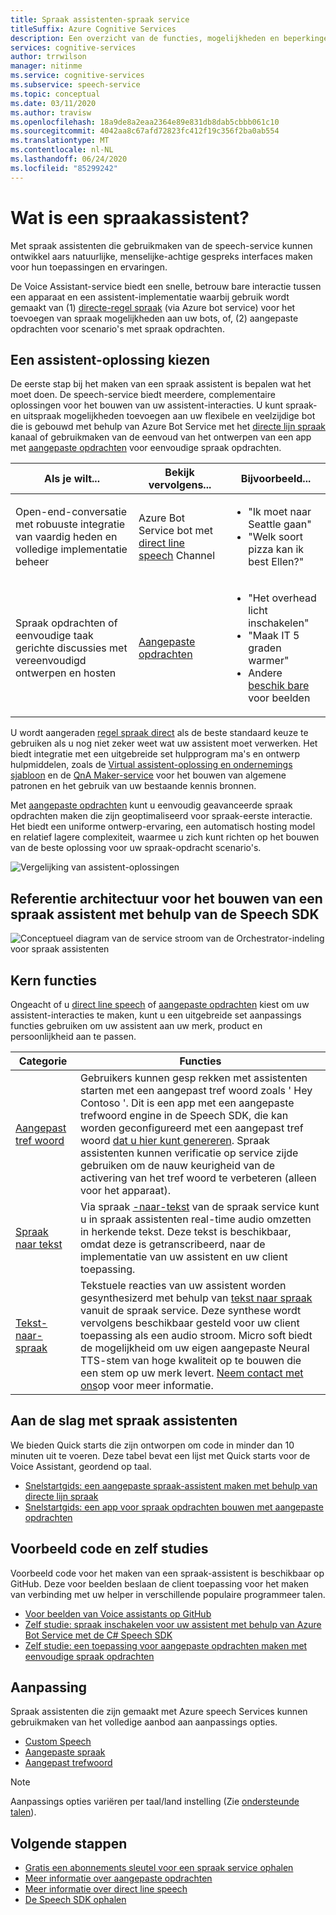 ```yaml
---
title: Spraak assistenten-spraak service
titleSuffix: Azure Cognitive Services
description: Een overzicht van de functies, mogelijkheden en beperkingen voor spraak assistenten met behulp van de speech Software Development Kit (SDK).
services: cognitive-services
author: trrwilson
manager: nitinme
ms.service: cognitive-services
ms.subservice: speech-service
ms.topic: conceptual
ms.date: 03/11/2020
ms.author: travisw
ms.openlocfilehash: 18a9de8a2eaa2364e89e831db8dab5cbbb061c10
ms.sourcegitcommit: 4042aa8c67afd72823fc412f19c356f2ba0ab554
ms.translationtype: MT
ms.contentlocale: nl-NL
ms.lasthandoff: 06/24/2020
ms.locfileid: "85299242"
---
```

# <a name="what-is-a-voice-assistant"></a>Wat is een spraakassistent?

Met spraak assistenten die gebruikmaken van de speech-service kunnen ontwikkel aars natuurlijke, menselijke-achtige gespreks interfaces maken voor hun toepassingen en ervaringen.

De Voice Assistant-service biedt een snelle, betrouw bare interactie tussen een apparaat en een assistent-implementatie waarbij gebruik wordt gemaakt van (1) [directe-regel spraak](direct-line-speech.md) (via Azure bot service) voor het toevoegen van spraak mogelijkheden aan uw bots, of, (2) aangepaste opdrachten voor scenario's met spraak opdrachten.

## <a name="choosing-an-assistant-solution"></a>Een assistent-oplossing kiezen

De eerste stap bij het maken van een spraak assistent is bepalen wat het moet doen. De speech-service biedt meerdere, complementaire oplossingen voor het bouwen van uw assistent-interacties. U kunt spraak-en uitspraak mogelijkheden toevoegen aan uw flexibele en veelzijdige bot die is gebouwd met behulp van Azure Bot Service met het [directe lijn spraak](direct-line-speech.md) kanaal of gebruikmaken van de eenvoud van het ontwerpen van een app met [aangepaste opdrachten](custom-commands.md) voor eenvoudige spraak opdrachten.

| Als je wilt... | Bekijk vervolgens... | Bijvoorbeeld... |
|-------------------|------------------|----------------|
|Open-end-conversatie met robuuste integratie van vaardig heden en volledige implementatie beheer | Azure Bot Service bot met [direct line speech](direct-line-speech.md) Channel | <ul><li>"Ik moet naar Seattle gaan"</li><li>"Welk soort pizza kan ik best Ellen?"</li></ul>
|Spraak opdrachten of eenvoudige taak gerichte discussies met vereenvoudigd ontwerpen en hosten | [Aangepaste opdrachten](custom-commands.md) | <ul><li>"Het overhead licht inschakelen"</li><li>"Maak IT 5 graden warmer"</li><li>Andere [beschik bare](https://speech.microsoft.com/customcommands) voor beelden</li></ul>

U wordt aangeraden [regel spraak direct](direct-line-speech.md) als de beste standaard keuze te gebruiken als u nog niet zeker weet wat uw assistent moet verwerken. Het biedt integratie met een uitgebreide set hulpprogram ma's en ontwerp hulpmiddelen, zoals de [Virtual assistent-oplossing en ondernemings sjabloon](https://docs.microsoft.com/azure/bot-service/bot-builder-enterprise-template-overview) en de [QnA Maker-service](https://docs.microsoft.com/azure/cognitive-services/QnAMaker/Overview/overview) voor het bouwen van algemene patronen en het gebruik van uw bestaande kennis bronnen.

Met [aangepaste opdrachten](custom-commands.md) kunt u eenvoudig geavanceerde spraak opdrachten maken die zijn geoptimaliseerd voor spraak-eerste interactie. Het biedt een uniforme ontwerp-ervaring, een automatisch hosting model en relatief lagere complexiteit, waarmee u zich kunt richten op het bouwen van de beste oplossing voor uw spraak-opdracht scenario's.

   ![Vergelijking van assistent-oplossingen](media/voice-assistants/assistant-solution-comparison.png "Vergelijking van assistent-oplossingen")


## <a name="reference-architecture-for-building-a-voice-assistant-using-the-speech-sdk"></a>Referentie architectuur voor het bouwen van een spraak assistent met behulp van de Speech SDK

   ![Conceptueel diagram van de service stroom van de Orchestrator-indeling voor spraak assistenten](media/voice-assistants/overview.png "De stroom van de Voice Assistant")

## <a name="core-features"></a>Kern functies

Ongeacht of u [direct line speech](direct-line-speech.md) of [aangepaste opdrachten](custom-commands.md) kiest om uw assistent-interacties te maken, kunt u een uitgebreide set aanpassings functies gebruiken om uw assistent aan uw merk, product en persoonlijkheid aan te passen.

| Categorie | Functies |
|----------|----------|
|[Aangepast tref woord](speech-devices-sdk-create-kws.md) | Gebruikers kunnen gesp rekken met assistenten starten met een aangepast tref woord zoals ' Hey Contoso '. Dit is een app met een aangepaste trefwoord engine in de Speech SDK, die kan worden geconfigureerd met een aangepast tref woord [dat u hier kunt genereren](speech-devices-sdk-create-kws.md). Spraak assistenten kunnen verificatie op service zijde gebruiken om de nauw keurigheid van de activering van het tref woord te verbeteren (alleen voor het apparaat).
|[Spraak naar tekst](speech-to-text.md) | Via spraak [-naar-tekst](speech-to-text.md) van de spraak service kunt u in spraak assistenten real-time audio omzetten in herkende tekst. Deze tekst is beschikbaar, omdat deze is getranscribeerd, naar de implementatie van uw assistent en uw client toepassing.
|[Tekst-naar-spraak](text-to-speech.md) | Tekstuele reacties van uw assistent worden gesynthesizerd met behulp van [tekst naar spraak](text-to-speech.md) vanuit de spraak service. Deze synthese wordt vervolgens beschikbaar gesteld voor uw client toepassing als een audio stroom. Micro soft biedt de mogelijkheid om uw eigen aangepaste Neural TTS-stem van hoge kwaliteit op te bouwen die een stem op uw merk levert. [Neem contact met ons](mailto:mstts@microsoft.com)op voor meer informatie.

## <a name="getting-started-with-voice-assistants"></a>Aan de slag met spraak assistenten

We bieden Quick starts die zijn ontworpen om code in minder dan 10 minuten uit te voeren. Deze tabel bevat een lijst met Quick starts voor de Voice Assistant, geordend op taal.

* [Snelstartgids: een aangepaste spraak-assistent maken met behulp van directe lijn spraak](quickstarts/voice-assistants.md)
* [Snelstartgids: een app voor spraak opdrachten bouwen met aangepaste opdrachten](quickstart-custom-commands-application.md)

## <a name="sample-code-and-tutorials"></a>Voorbeeld code en zelf studies

Voorbeeld code voor het maken van een spraak-assistent is beschikbaar op GitHub. Deze voor beelden beslaan de client toepassing voor het maken van verbinding met uw helper in verschillende populaire programmeer talen.

* [Voor beelden van Voice assistants op GitHub](https://github.com/Azure-Samples/Cognitive-Services-Voice-Assistant)
* [Zelf studie: spraak inschakelen voor uw assistent met behulp van Azure Bot Service met de C# Speech SDK](tutorial-voice-enable-your-bot-speech-sdk.md)
* [Zelf studie: een toepassing voor aangepaste opdrachten maken met eenvoudige spraak opdrachten](how-to-custom-commands-create-application-with-simple-commands.md)

## <a name="customization"></a>Aanpassing

Spraak assistenten die zijn gemaakt met Azure speech Services kunnen gebruikmaken van het volledige aanbod aan aanpassings opties.

* [Custom Speech](how-to-custom-speech.md)
* [Aangepaste spraak](how-to-custom-voice.md)
* [Aangepast trefwoord](custom-keyword-overview.md)

> [!NOTE]
> Aanpassings opties variëren per taal/land instelling (Zie [ondersteunde talen](language-support.md)).

## <a name="next-steps"></a>Volgende stappen

* [Gratis een abonnements sleutel voor een spraak service ophalen](get-started.md)
* [Meer informatie over aangepaste opdrachten](custom-commands.md)
* [Meer informatie over direct line speech](direct-line-speech.md)
* [De Speech SDK ophalen](speech-sdk.md)